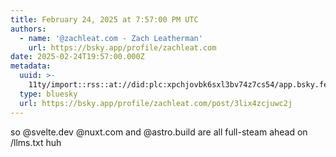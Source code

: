 ```yaml
---
title: February 24, 2025 at 7:57:00 PM UTC
authors:
  - name: '@zachleat.com - Zach Leatherman'
    url: https://bsky.app/profile/zachleat.com
date: 2025-02-24T19:57:00.000Z
metadata:
  uuid: >-
    11ty/import::rss::at://did:plc:xpchjovbk6sxl3bv74z7cs54/app.bsky.feed.post/3lix4zcjuwc2j
  type: bluesky
  url: https://bsky.app/profile/zachleat.com/post/3lix4zcjuwc2j
---
```

so @svelte.dev @nuxt.com and @astro.build are all full-steam ahead on /llms.txt huh
